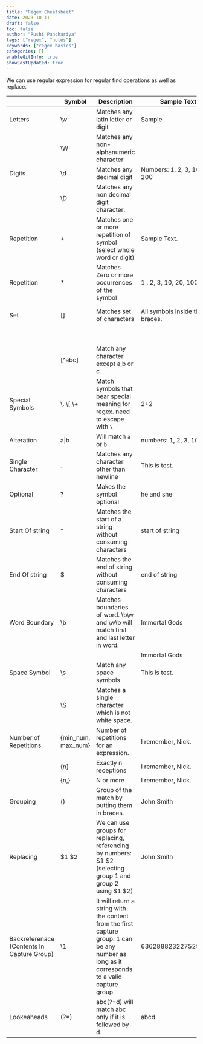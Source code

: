 ```yaml
---
title: "Regex Cheatsheet"
date: 2023-10-11
draft: false
toc: false
author: "Rushi Panchariya"
tags: ["regex", "notes"]
keywords: ["regex basics"]
categories: []
enableGitInfo: true
showLastUpdated: true
---
```


We can use regular expression for regular find operations as well as replace.

|                                            | Symbol             | Description                                                                                                                                    | Sample Text                    | Regex                           | Output                                           |
| ------------------------------------------ | ------------------ | ---------------------------------------------------------------------------------------------------------------------------------------------- | ------------------------------ | ------------------------------- | ------------------------------------------------ |
| Letters                                    | \w                 | Matches any latin letter or digit                                                                                                              | Sample                         | \w                              | `S` `a` `m` `p` `l` `e`                          |
|                                            | \W                 | Matches any non-alphanumeric character                                                                                                         |                                |                                 |                                                  |
| Digits                                     | \d                 | Matches any decimal digit                                                                                                                      | Numbers: 1, 2, 3, 100, 200     | \d                              | Numbers: `1`, `2`, `3`, `1` `0` `0`, `2` `0` `0` |
|                                            | \D                 | Matches any non decimal digit character.                                                                                                       |                                |                                 |                                                  |
| Repetition                                 | +                  | Matches one or more repetition of symbol (select whole word or digit)                                                                          | Sample Text.                   | \w+                             | `Sample` `Text`.                                 |
| Repetition                                 | \*                 | Matches Zero or more occurrences of the symbol                                                                                                 | 1 , 2, 3, 10, 20, 100, 200     | \d\d\*                          | `1`, `2`, `3`, `10`, `20`, `100`, `200`          |
| Set                                        | []                 | Matches set of characters                                                                                                                      | All symbols inside the braces. | [abc] will match a,b or c       | `A`ll sym`b`ols inside the `b`r`ac`es.           |
|                                            |                    |                                                                                                                                                |                                | [a-c]                           | Works similarly to `[abc]`                       |
|                                            | [^abc]             | Match any character except a,b or c                                                                                                            |                                | [^abc]                          | A`ll` `sym`b`ols` `inside` `the` b`r`ac`es`.     |
| Special Symbols                            | \\. \\[ \\+        | Match symbols that bear special meaning for regex. need to escape with `\`                                                                     | 2+2                            | \+                              | 2`+`2                                            |
| Alteration                                 | a\|b               | Will match `a` or `b`                                                                                                                          | numbers: 1, 2, 3, 100          | [a-f]\|\d                       | num`b`ers: `1`, `2`, `3`, `1` `0` `0`            |
| Single Character                           | .                  | Matches any character other than newline                                                                                                       | This is test.                  | .\*                             | `This is test.`                                  |
| Optional                                   | ?                  | Makes the symbol optional                                                                                                                      | he and she                     | s?he                            | `he` and `she`                                   |
| Start Of string                            | ^                  | Matches the start of a string without consuming characters                                                                                     | start of string                | ^\w+                            | `start` of string                                |
| End Of string                              | $                  | Matches the end of string without consuming characters                                                                                         | end of string                  | \w+$                            | end of `string`                                  |
| Word Boundary                              | \b                 | Matches boundaries of word. \b\w and \w\b will match first and last letter in word.                                                            | Immortal Gods                  | \b\w                            | `I`mmortal `G`ods                                |
|                                            |                    |                                                                                                                                                | Immortal Gods                  | \w\b                            | Immorta`l` God`s`                                |
| Space Symbol                               | \s                 | Match any space symbols                                                                                                                        | This is test.                  | \s                              | This` `is` `test.                                |
|                                            | \S                 | Matches a single character which is not white space.                                                                                           |                                |                                 |                                                  |
| Number of Repetitions                      | {min_num, max_num} | Number of repetitions for an expression.                                                                                                       | I remember, Nick.              | \w{3,5}                         | I `remem`-`ber`, `Nick`                          |
|                                            | {n}                | Exactly n receptions                                                                                                                           | I remember, Nick.              | \w{3}                           | I `rem`-`mem`ber, `Nic`k.                        |
|                                            | {n,}               | N or more                                                                                                                                      | I remember, Nick.              | \w{3,}                          | I `remember`, `Nick`.                            |
| Grouping                                   | ()                 | Group of the match by putting them in braces.                                                                                                  | John Smith                     | (\w+)\s(\w+)                    | `John` `Smith`                                   |
| Replacing                                  | $1 $2              | We can use groups for replacing, referencing by numbers: $1 $2 (selecting group 1 and group 2 using $1 $2)                                     | John Smith                     | (\w+)\s(\w+) replace with $2 $1 | Smith John                                       |
| Backreferenace (Contents In Capture Group) | \1                 | It will return a string with the content from the first capture group. 1 can be any number as long as it corresponds to a valid capture group. | 6362888232275296622            | (\d)\1                          | 6362`88`823`22`7529`66` `22`                     |
| Lookeaheads                                | (?=)               | abc(?=d) will match abc only if it is followed by d.                                                                                           | abcd                           | abc(?=d)                        | `abc`d                                           |
